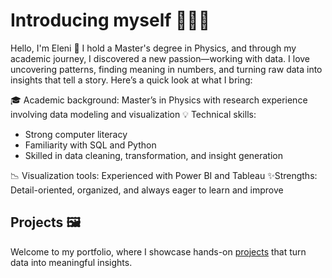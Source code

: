 # Introducing myself 👩🏻‍💼

Hello, I'm Eleni 👋 I hold a Master's degree in Physics, and through my academic journey, I discovered a new passion—working with data. I love uncovering patterns, finding meaning in numbers, and turning raw data into insights that tell a story. Here’s a quick look at what I bring:

🎓 Academic background: Master’s in Physics with research experience involving data modeling and visualization
💡 Technical skills: 
- Strong computer literacy
- Familiarity with SQL and Python
- Skilled in data cleaning, transformation, and insight generation
  
📉 Visualization tools: Experienced with Power BI and Tableau
✨Strengths: Detail-oriented, organized, and always eager to learn and improve

## Projects 🖼
Welcome to my portfolio, where I showcase hands-on [projects](#projects) that turn data into meaningful insights.
<!--
**EleniAndr/EleniAndr** is a ✨ _special_ ✨ repository because its `README.md` (this file) appears on your GitHub profile.

Here are some ideas to get you started:

- 🔭 I’m currently working on ...
- 🌱 I’m currently learning ...
- 👯 I’m looking to collaborate on ...
- 🤔 I’m looking for help with ...
- 💬 Ask me about ...
- 📫 How to reach me: ...
- 😄 Pronouns: ...
- ⚡ Fun fact: ...
-->
